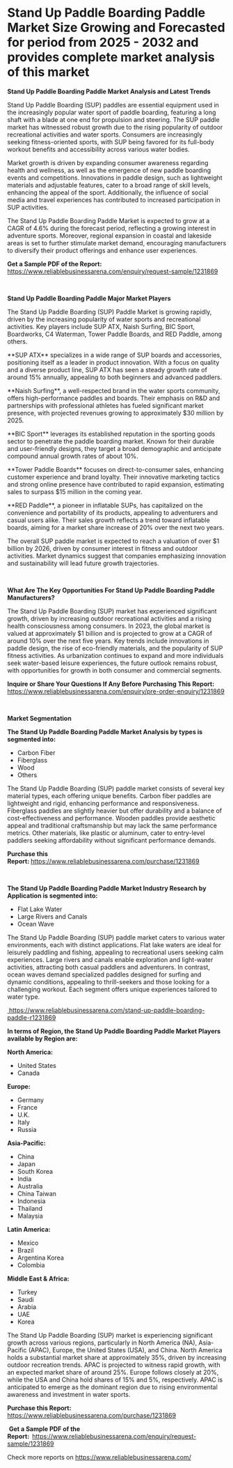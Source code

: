 <p><h1>Stand Up Paddle Boarding Paddle Market Size Growing and Forecasted for period from 2025 - 2032 and provides complete market analysis of this market</h1></p><p><strong>Stand Up Paddle Boarding Paddle Market Analysis and Latest Trends</strong></p>
<p><p>Stand Up Paddle Boarding (SUP) paddles are essential equipment used in the increasingly popular water sport of paddle boarding, featuring a long shaft with a blade at one end for propulsion and steering. The SUP paddle market has witnessed robust growth due to the rising popularity of outdoor recreational activities and water sports. Consumers are increasingly seeking fitness-oriented sports, with SUP being favored for its full-body workout benefits and accessibility across various water bodies.</p><p>Market growth is driven by expanding consumer awareness regarding health and wellness, as well as the emergence of new paddle boarding events and competitions. Innovations in paddle design, such as lightweight materials and adjustable features, cater to a broad range of skill levels, enhancing the appeal of the sport. Additionally, the influence of social media and travel experiences has contributed to increased participation in SUP activities.</p><p>The Stand Up Paddle Boarding Paddle Market is expected to grow at a CAGR of 4.6% during the forecast period, reflecting a growing interest in adventure sports. Moreover, regional expansion in coastal and lakeside areas is set to further stimulate market demand, encouraging manufacturers to diversify their product offerings and enhance user experiences.</p></p>
<p><strong>Get a Sample PDF of the Report:&nbsp;</strong> <a href="https://www.reliablebusinessarena.com/enquiry/request-sample/1231869?utm_campaign=1420&utm_medium=2&utm_source=Github&utm_content=ia&utm_term=09022025&utm_id=stand-up-paddle-boarding-paddle">https://www.reliablebusinessarena.com/enquiry/request-sample/1231869</a></p>
<p>&nbsp;</p>
<p><strong>Stand Up Paddle Boarding Paddle Major Market Players</strong></p>
<p><p>The Stand Up Paddle Boarding (SUP) Paddle Market is growing rapidly, driven by the increasing popularity of water sports and recreational activities. Key players include SUP ATX, Naish Surfing, BIC Sport, Boardworks, C4 Waterman, Tower Paddle Boards, and RED Paddle, among others.</p><p>**SUP ATX** specializes in a wide range of SUP boards and accessories, positioning itself as a leader in product innovation. With a focus on quality and a diverse product line, SUP ATX has seen a steady growth rate of around 15% annually, appealing to both beginners and advanced paddlers.</p><p>**Naish Surfing**, a well-respected brand in the water sports community, offers high-performance paddles and boards. Their emphasis on R&D and partnerships with professional athletes has fueled significant market presence, with projected revenues growing to approximately $30 million by 2025.</p><p>**BIC Sport** leverages its established reputation in the sporting goods sector to penetrate the paddle boarding market. Known for their durable and user-friendly designs, they target a broad demographic and anticipate compound annual growth rates of about 10%.</p><p>**Tower Paddle Boards** focuses on direct-to-consumer sales, enhancing customer experience and brand loyalty. Their innovative marketing tactics and strong online presence have contributed to rapid expansion, estimating sales to surpass $15 million in the coming year.</p><p>**RED Paddle**, a pioneer in inflatable SUPs, has capitalized on the convenience and portability of its products, appealing to adventurers and casual users alike. Their sales growth reflects a trend toward inflatable boards, aiming for a market share increase of 20% over the next two years.</p><p>The overall SUP paddle market is expected to reach a valuation of over $1 billion by 2026, driven by consumer interest in fitness and outdoor activities. Market dynamics suggest that companies emphasizing innovation and sustainability will lead future growth trajectories.</p></p>
<p>&nbsp;</p>
<p><strong>What Are The Key Opportunities For Stand Up Paddle Boarding Paddle Manufacturers?</strong></p>
<p><p>The Stand Up Paddle Boarding (SUP) market has experienced significant growth, driven by increasing outdoor recreational activities and a rising health consciousness among consumers. In 2023, the global market is valued at approximately $1 billion and is projected to grow at a CAGR of around 10% over the next five years. Key trends include innovations in paddle design, the rise of eco-friendly materials, and the popularity of SUP fitness activities. As urbanization continues to expand and more individuals seek water-based leisure experiences, the future outlook remains robust, with opportunities for growth in both consumer and commercial segments.</p></p>
<p><strong>Inquire or Share Your Questions If Any Before Purchasing This Report:</strong> <a href="https://www.reliablebusinessarena.com/enquiry/pre-order-enquiry/1231869?utm_campaign=1420&utm_medium=2&utm_source=Github&utm_content=ia&utm_term=09022025&utm_id=stand-up-paddle-boarding-paddle">https://www.reliablebusinessarena.com/enquiry/pre-order-enquiry/1231869</a></p>
<p>&nbsp;</p>
<p><strong>Market Segmentation</strong></p>
<p><strong>The Stand Up Paddle Boarding Paddle Market Analysis by types is segmented into:</strong></p>
<p><ul><li>Carbon Fiber</li><li>Fiberglass</li><li>Wood</li><li>Others</li></ul></p>
<p><p>The Stand Up Paddle Boarding (SUP) paddle market consists of several key material types, each offering unique benefits. Carbon fiber paddles are lightweight and rigid, enhancing performance and responsiveness. Fiberglass paddles are slightly heavier but offer durability and a balance of cost-effectiveness and performance. Wooden paddles provide aesthetic appeal and traditional craftsmanship but may lack the same performance metrics. Other materials, like plastic or aluminum, cater to entry-level paddlers seeking affordability without significant performance demands.</p></p>
<p><strong>Purchase this Report:&nbsp;</strong><a href="https://www.reliablebusinessarena.com/purchase/1231869?utm_campaign=1420&utm_medium=2&utm_source=Github&utm_content=ia&utm_term=09022025&utm_id=stand-up-paddle-boarding-paddle">https://www.reliablebusinessarena.com/purchase/1231869</a></p>
<p>&nbsp;</p>
<p><strong>The Stand Up Paddle Boarding Paddle Market Industry Research by Application is segmented into:</strong></p>
<p><ul><li>Flat Lake Water</li><li>Large Rivers and Canals</li><li>Ocean Wave</li></ul></p>
<p><p>The Stand Up Paddle Boarding (SUP) paddle market caters to various water environments, each with distinct applications. Flat lake waters are ideal for leisurely paddling and fishing, appealing to recreational users seeking calm experiences. Large rivers and canals enable exploration and light-water activities, attracting both casual paddlers and adventurers. In contrast, ocean waves demand specialized paddles designed for surfing and dynamic conditions, appealing to thrill-seekers and those looking for a challenging workout. Each segment offers unique experiences tailored to water type.</p></p>
<p><a href="https://www.reliablebusinessarena.com/stand-up-paddle-boarding-paddle-r1231869?utm_campaign=1420&utm_medium=2&utm_source=Github&utm_content=ia&utm_term=09022025&utm_id=stand-up-paddle-boarding-paddle">&nbsp;https://www.reliablebusinessarena.com/stand-up-paddle-boarding-paddle-r1231869</a></p>
<p><strong>In terms of Region, the Stand Up Paddle Boarding Paddle Market Players available by Region are:</strong></p>
<p>
    <p> <strong> North America: </strong>
        <ul>
            <li>United States</li>
            <li>Canada</li>
        </ul>
        </p> 
    <p> <strong> Europe: </strong>
        <ul>
            <li>Germany</li>
            <li>France</li>
            <li>U.K.</li>
            <li>Italy</li>
            <li>Russia</li>
        </ul>
        </p> 
    <p> <strong> Asia-Pacific: </strong>
        <ul>
            <li>China</li>
            <li>Japan</li>
            <li>South Korea</li>
            <li>India</li>
            <li>Australia</li>
            <li>China Taiwan</li>
            <li>Indonesia</li>
            <li>Thailand</li>
            <li>Malaysia</li>
        </ul>
        </p> 
    <p> <strong> Latin America: </strong>
        <ul>
            <li>Mexico</li>
            <li>Brazil</li>
            <li>Argentina Korea</li>
            <li>Colombia</li>
        </ul>
        </p> 
    <p> <strong> Middle East & Africa: </strong>
        <ul>
            <li>Turkey</li>
            <li>Saudi</li>
            <li>Arabia</li>
            <li>UAE</li>
            <li>Korea</li>
        </ul>
    </p>
    </p>
<p><p>The Stand Up Paddle Boarding (SUP) market is experiencing significant growth across various regions, particularly in North America (NA), Asia-Pacific (APAC), Europe, the United States (USA), and China. North America holds a substantial market share at approximately 35%, driven by increasing outdoor recreation trends. APAC is projected to witness rapid growth, with an expected market share of around 25%. Europe follows closely at 20%, while the USA and China hold shares of 15% and 5%, respectively. APAC is anticipated to emerge as the dominant region due to rising environmental awareness and investment in water sports.</p></p>
<p><strong>Purchase this Report: </strong><a href="https://www.reliablebusinessarena.com/purchase/1231869?utm_campaign=1420&utm_medium=2&utm_source=Github&utm_content=ia&utm_term=09022025&utm_id=stand-up-paddle-boarding-paddle">https://www.reliablebusinessarena.com/purchase/1231869</a></p>
<p>&nbsp;<strong>Get a Sample PDF of the Report:&nbsp;&nbsp;</strong><a href="https://www.reliablebusinessarena.com/enquiry/request-sample/1231869?utm_campaign=1420&utm_medium=2&utm_source=Github&utm_content=ia&utm_term=09022025&utm_id=stand-up-paddle-boarding-paddle">https://www.reliablebusinessarena.com/enquiry/request-sample/1231869</a></p>
<p><strong></strong></p>
<p>Check more reports on <a href="https://www.reliablebusinessarena.com/?utm_campaign=1420&utm_medium=2&utm_source=Github&utm_content=ia&utm_term=09022025&utm_id=stand-up-paddle-boarding-paddle">https://www.reliablebusinessarena.com/</a></p>